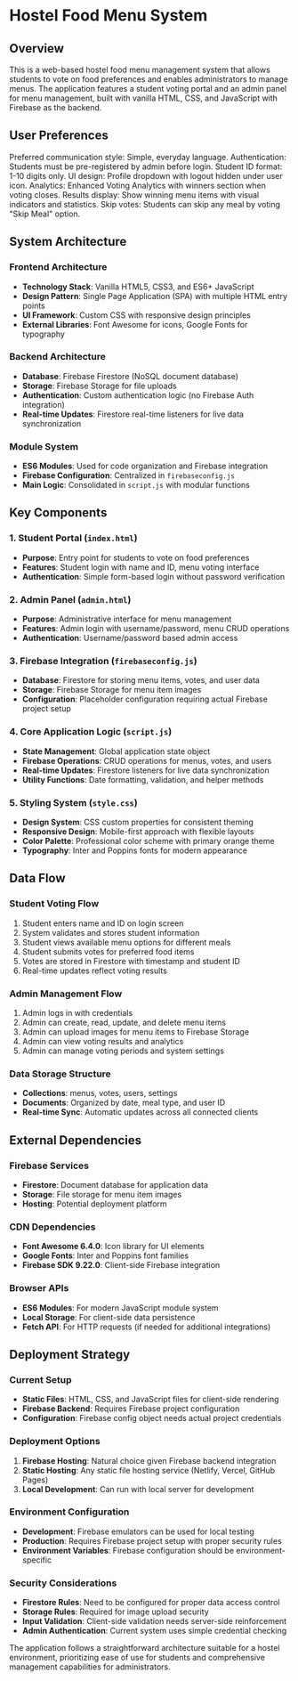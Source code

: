 # Hostel Food Menu System

## Overview

This is a web-based hostel food menu management system that allows students to vote on food preferences and enables administrators to manage menus. The application features a student voting portal and an admin panel for menu management, built with vanilla HTML, CSS, and JavaScript with Firebase as the backend.

## User Preferences

Preferred communication style: Simple, everyday language.
Authentication: Students must be pre-registered by admin before login.
Student ID format: 1-10 digits only.
UI design: Profile dropdown with logout hidden under user icon.
Analytics: Enhanced Voting Analytics with winners section when voting closes.
Results display: Show winning menu items with visual indicators and statistics.
Skip votes: Students can skip any meal by voting "Skip Meal" option.

## System Architecture

### Frontend Architecture
- **Technology Stack**: Vanilla HTML5, CSS3, and ES6+ JavaScript
- **Design Pattern**: Single Page Application (SPA) with multiple HTML entry points
- **UI Framework**: Custom CSS with responsive design principles
- **External Libraries**: Font Awesome for icons, Google Fonts for typography

### Backend Architecture
- **Database**: Firebase Firestore (NoSQL document database)
- **Storage**: Firebase Storage for file uploads
- **Authentication**: Custom authentication logic (no Firebase Auth integration)
- **Real-time Updates**: Firestore real-time listeners for live data synchronization

### Module System
- **ES6 Modules**: Used for code organization and Firebase integration
- **Firebase Configuration**: Centralized in `firebaseconfig.js`
- **Main Logic**: Consolidated in `script.js` with modular functions

## Key Components

### 1. Student Portal (`index.html`)
- **Purpose**: Entry point for students to vote on food preferences
- **Features**: Student login with name and ID, menu voting interface
- **Authentication**: Simple form-based login without password verification

### 2. Admin Panel (`admin.html`)
- **Purpose**: Administrative interface for menu management
- **Features**: Admin login with username/password, menu CRUD operations
- **Authentication**: Username/password based admin access

### 3. Firebase Integration (`firebaseconfig.js`)
- **Database**: Firestore for storing menu items, votes, and user data
- **Storage**: Firebase Storage for menu item images
- **Configuration**: Placeholder configuration requiring actual Firebase project setup

### 4. Core Application Logic (`script.js`)
- **State Management**: Global application state object
- **Firebase Operations**: CRUD operations for menus, votes, and users
- **Real-time Updates**: Firestore listeners for live data synchronization
- **Utility Functions**: Date formatting, validation, and helper methods

### 5. Styling System (`style.css`)
- **Design System**: CSS custom properties for consistent theming
- **Responsive Design**: Mobile-first approach with flexible layouts
- **Color Palette**: Professional color scheme with primary orange theme
- **Typography**: Inter and Poppins fonts for modern appearance

## Data Flow

### Student Voting Flow
1. Student enters name and ID on login screen
2. System validates and stores student information
3. Student views available menu options for different meals
4. Student submits votes for preferred food items
5. Votes are stored in Firestore with timestamp and student ID
6. Real-time updates reflect voting results

### Admin Management Flow
1. Admin logs in with credentials
2. Admin can create, read, update, and delete menu items
3. Admin can upload images for menu items to Firebase Storage
4. Admin can view voting results and analytics
5. Admin can manage voting periods and system settings

### Data Storage Structure
- **Collections**: menus, votes, users, settings
- **Documents**: Organized by date, meal type, and user ID
- **Real-time Sync**: Automatic updates across all connected clients

## External Dependencies

### Firebase Services
- **Firestore**: Document database for application data
- **Storage**: File storage for menu item images
- **Hosting**: Potential deployment platform

### CDN Dependencies
- **Font Awesome 6.4.0**: Icon library for UI elements
- **Google Fonts**: Inter and Poppins font families
- **Firebase SDK 9.22.0**: Client-side Firebase integration

### Browser APIs
- **ES6 Modules**: For modern JavaScript module system
- **Local Storage**: For client-side data persistence
- **Fetch API**: For HTTP requests (if needed for additional integrations)

## Deployment Strategy

### Current Setup
- **Static Files**: HTML, CSS, and JavaScript files for client-side rendering
- **Firebase Backend**: Requires Firebase project configuration
- **Configuration**: Firebase config object needs actual project credentials

### Deployment Options
1. **Firebase Hosting**: Natural choice given Firebase backend integration
2. **Static Hosting**: Any static file hosting service (Netlify, Vercel, GitHub Pages)
3. **Local Development**: Can run with local server for development

### Environment Configuration
- **Development**: Firebase emulators can be used for local testing
- **Production**: Requires Firebase project setup with proper security rules
- **Environment Variables**: Firebase configuration should be environment-specific

### Security Considerations
- **Firestore Rules**: Need to be configured for proper data access control
- **Storage Rules**: Required for image upload security
- **Input Validation**: Client-side validation needs server-side reinforcement
- **Admin Authentication**: Current system uses simple credential checking

The application follows a straightforward architecture suitable for a hostel environment, prioritizing ease of use for students and comprehensive management capabilities for administrators.